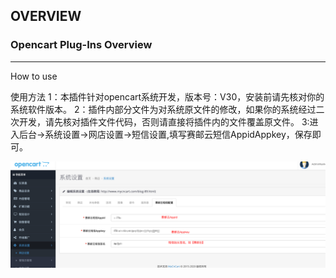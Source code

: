 ## OVERVIEW

### Opencart Plug-Ins Overview

------

How to use

使用方法
    1：本插件针对opencart系统开发，版本号：V30，安装前请先核对你的系统软件版本。
    2：插件内部分文件为对系统原文件的修改，如果你的系统经过二次开发，请先核对插件文件代码，否则请直接将插件内的文件覆盖原文件。
    3:进入后台->系统设置->网店设置->短信设置,填写赛邮云短信AppidAppkey，保存即可。

![Submail](./markdown/1.png)

